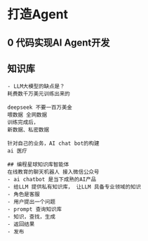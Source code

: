 # 打造Agent
## 0 代码实现AI Agent开发

## 知识库
    - LLM大模型的缺点是？
    耗费数千万美元训练出来的

    deepseek 不要一百万美金
    喂数据 全网数据
    训练完成后，
    新数据、私密数据

    针对自己的业务，AI chat bot的构建
    ai 医疗

    ## 编程星球知识库智能体
    在线教育的聊天机器人 接入微信公众号
    - ai chatbot 是当下成熟的AI产品
    - 给LLM 提供私有知识库， 让LLM 具备专业领域的知识
    - 角色是客服
    - 用户提出一个问题
    - prompt 查询知识库
    - 知识，查找，生成
    - 返回结果
    - 发布